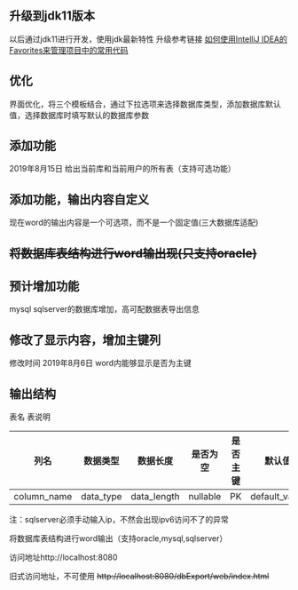 ## 升级到jdk11版本
以后通过jdk11进行开发，使用jdk最新特性
升级参考链接 [如何使用IntelliJ IDEA的Favorites来管理项目中的常用代码](https://www.cnblogs.com/deng-cc/p/6530279.html)

## 优化
界面优化，将三个模板结合，通过下拉选项来选择数据库类型，添加数据库默认值，选择数据库时填写默认的数据库参数

## 添加功能
2019年8月15日
给出当前库和当前用户的所有表（支持可选功能）

## 添加功能，输出内容自定义
 现在word的输出内容是一个可选项，而不是一个固定值(三大数据库适配)

## ~~将数据库表结构进行word输出现(只支持oracle)~~

## 预计增加功能
 mysql sqlserver的数据库增加，高可配数据表导出信息

## 修改了显示内容，增加主键列
修改时间 2019年8月6日
word内能够显示是否为主键

## 输出结构
表名 表说明 

| 列名 | 数据类型 | 数据长度 | 是否为空 | 是否主键 | 默认值 | 备注 |
|----|----|----|----|----|----|----|
|column_name|data_type|data_length|nullable|PK|default_value|conment|


 注：sqlserver必须手动输入ip，不然会出现ipv6访问不了的异常

 将数据库表结构进行word输出（支持oracle,mysql,sqlserver）

 访问地址http://localhost:8080

旧式访问地址，不可使用 ~~http://localhost:8080/dbExport/web/index.html~~ 